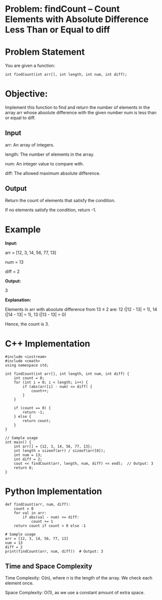 # Problem: findCount – Count Elements with Absolute Difference Less Than or Equal to diff
# Problem Statement
You are given a function:
```
int findCount(int arr[], int length, int num, int diff);
```
# Objective:
Implement this function to find and return the number of elements in the array arr whose absolute difference with the given number num is less than or equal to diff.

## Input
arr: An array of integers.

length: The number of elements in the array.

num: An integer value to compare with.

diff: The allowed maximum absolute difference.

## Output
Return the count of elements that satisfy the condition.

If no elements satisfy the condition, return -1.

# Example
**Input:**

arr = [12, 3, 14, 56, 77, 13]

num = 13

diff = 2

**Output:**

3

**Explanation:**

Elements in arr with absolute difference from 13 ≤ 2 are: 12 (|12 - 13| = 1), 14 (|14 - 13| = 1), 13 (|13 - 13| = 0)

Hence, the count is 3.

# C++ Implementation
```
#include <iostream>
#include <cmath>
using namespace std;

int findCount(int arr[], int length, int num, int diff) {
    int count = 0;
    for (int i = 0; i < length; i++) {
        if (abs(arr[i] - num) <= diff) {
            count++;
        }
    }
    
    if (count == 0) {
        return -1;
    } else {
        return count;
    }
}

// Sample usage
int main() {
    int arr[] = {12, 3, 14, 56, 77, 13};
    int length = sizeof(arr) / sizeof(arr[0]);
    int num = 13;
    int diff = 2;
    cout << findCount(arr, length, num, diff) << endl;  // Output: 3
    return 0;
}

```
# Python Implementation
```
def findCount(arr, num, diff):
    count = 0
    for val in arr:
        if abs(val - num) <= diff:
            count += 1
    return count if count > 0 else -1

# Sample usage
arr = [12, 3, 14, 56, 77, 13]
num = 13
diff = 2
print(findCount(arr, num, diff))  # Output: 3
```
## Time and Space Complexity
Time Complexity: O(n), where n is the length of the array. We check each element once.

Space Complexity: O(1), as we use a constant amount of extra space.